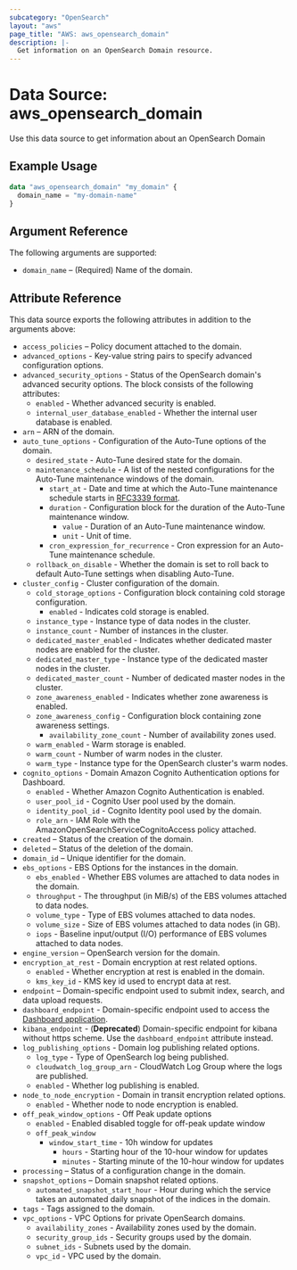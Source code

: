 ```yaml
---
subcategory: "OpenSearch"
layout: "aws"
page_title: "AWS: aws_opensearch_domain"
description: |-
  Get information on an OpenSearch Domain resource.
---
```


# Data Source: aws_opensearch_domain

Use this data source to get information about an OpenSearch Domain

## Example Usage

```terraform
data "aws_opensearch_domain" "my_domain" {
  domain_name = "my-domain-name"
}
```

## Argument Reference

The following arguments are supported:

* `domain_name` – (Required) Name of the domain.

## Attribute Reference

This data source exports the following attributes in addition to the arguments above:

* `access_policies` – Policy document attached to the domain.
* `advanced_options` - Key-value string pairs to specify advanced configuration options.
* `advanced_security_options` - Status of the OpenSearch domain's advanced security options. The block consists of the following attributes:
    * `enabled` - Whether advanced security is enabled.
    * `internal_user_database_enabled` - Whether the internal user database is enabled.
* `arn` – ARN of the domain.
* `auto_tune_options` - Configuration of the Auto-Tune options of the domain.
    * `desired_state` - Auto-Tune desired state for the domain.
    * `maintenance_schedule` - A list of the nested configurations for the Auto-Tune maintenance windows of the domain.
        * `start_at` - Date and time at which the Auto-Tune maintenance schedule starts in [RFC3339 format](https://tools.ietf.org/html/rfc3339#section-5.8).
        * `duration` - Configuration block for the duration of the Auto-Tune maintenance window.
            * `value` - Duration of an Auto-Tune maintenance window.
            * `unit` - Unit of time.
        * `cron_expression_for_recurrence` - Cron expression for an Auto-Tune maintenance schedule.
    * `rollback_on_disable` - Whether the domain is set to roll back to default Auto-Tune settings when disabling Auto-Tune.
* `cluster_config` - Cluster configuration of the domain.
    * `cold_storage_options` - Configuration block containing cold storage configuration.
        * `enabled` - Indicates  cold storage is enabled.
    * `instance_type` - Instance type of data nodes in the cluster.
    * `instance_count` - Number of instances in the cluster.
    * `dedicated_master_enabled` - Indicates whether dedicated master nodes are enabled for the cluster.
    * `dedicated_master_type` - Instance type of the dedicated master nodes in the cluster.
    * `dedicated_master_count` - Number of dedicated master nodes in the cluster.
    * `zone_awareness_enabled` - Indicates whether zone awareness is enabled.
    * `zone_awareness_config` - Configuration block containing zone awareness settings.
        * `availability_zone_count` - Number of availability zones used.
    * `warm_enabled` - Warm storage is enabled.
    * `warm_count` - Number of warm nodes in the cluster.
    * `warm_type` - Instance type for the OpenSearch cluster's warm nodes.
* `cognito_options` - Domain Amazon Cognito Authentication options for Dashboard.
    * `enabled` - Whether Amazon Cognito Authentication is enabled.
    * `user_pool_id` - Cognito User pool used by the domain.
    * `identity_pool_id` - Cognito Identity pool used by the domain.
    * `role_arn` - IAM Role with the AmazonOpenSearchServiceCognitoAccess policy attached.
* `created` – Status of the creation of the domain.
* `deleted` – Status of the deletion of the domain.
* `domain_id` – Unique identifier for the domain.
* `ebs_options` - EBS Options for the instances in the domain.
    * `ebs_enabled` - Whether EBS volumes are attached to data nodes in the domain.
    * `throughput` - The throughput (in MiB/s) of the EBS volumes attached to data nodes.
    * `volume_type` - Type of EBS volumes attached to data nodes.
    * `volume_size` - Size of EBS volumes attached to data nodes (in GB).
    * `iops` - Baseline input/output (I/O) performance of EBS volumes attached to data nodes.
* `engine_version` – OpenSearch version for the domain.
* `encryption_at_rest` - Domain encryption at rest related options.
    * `enabled` - Whether encryption at rest is enabled in the domain.
    * `kms_key_id` - KMS key id used to encrypt data at rest.
* `endpoint` – Domain-specific endpoint used to submit index, search, and data upload requests.
* `dashboard_endpoint` - Domain-specific endpoint used to access the [Dashboard application](https://docs.aws.amazon.com/opensearch-service/latest/developerguide/dashboards.html).
* `kibana_endpoint` - (**Deprecated**) Domain-specific endpoint for kibana without https scheme. Use the `dashboard_endpoint` attribute instead.
* `log_publishing_options` - Domain log publishing related options.
    * `log_type` - Type of OpenSearch log being published.
    * `cloudwatch_log_group_arn` - CloudWatch Log Group where the logs are published.
    * `enabled` - Whether log publishing is enabled.
* `node_to_node_encryption` - Domain in transit encryption related options.
    * `enabled` - Whether node to node encryption is enabled.
* `off_peak_window_options` - Off Peak update options
    * `enabled` - Enabled disabled toggle for off-peak update window
    * `off_peak_window`
        * `window_start_time` - 10h window for updates
            * `hours` - Starting hour of the 10-hour window for updates
            * `minutes` - Starting minute of the 10-hour window for updates
* `processing` – Status of a configuration change in the domain.
* `snapshot_options` – Domain snapshot related options.
    * `automated_snapshot_start_hour` - Hour during which the service takes an automated daily snapshot of the indices in the domain.
* `tags` - Tags assigned to the domain.
* `vpc_options` - VPC Options for private OpenSearch domains.
    * `availability_zones` - Availability zones used by the domain.
    * `security_group_ids` - Security groups used by the domain.
    * `subnet_ids` - Subnets used by the domain.
    * `vpc_id` - VPC used by the domain.
